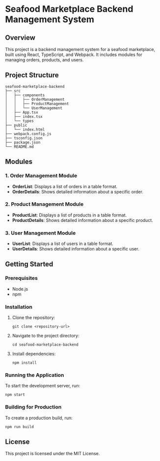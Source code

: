 # Seafood Marketplace Backend Management System

## Overview
This project is a backend management system for a seafood marketplace, built using React, TypeScript, and Webpack. It includes modules for managing orders, products, and users.

## Project Structure
```
seafood-marketplace-backend
├── src
│   ├── components
│   │   ├── OrderManagement
│   │   ├── ProductManagement
│   │   └── UserManagement
│   ├── App.tsx
│   ├── index.tsx
│   └── types
├── public
│   └── index.html
├── webpack.config.js
├── tsconfig.json
├── package.json
└── README.md
```

## Modules

### 1. Order Management Module
- **OrderList**: Displays a list of orders in a table format.
- **OrderDetails**: Shows detailed information about a specific order.

### 2. Product Management Module
- **ProductList**: Displays a list of products in a table format.
- **ProductDetails**: Shows detailed information about a specific product.

### 3. User Management Module
- **UserList**: Displays a list of users in a table format.
- **UserDetails**: Shows detailed information about a specific user.

## Getting Started

### Prerequisites
- Node.js
- npm

### Installation
1. Clone the repository:
   ```
   git clone <repository-url>
   ```
2. Navigate to the project directory:
   ```
   cd seafood-marketplace-backend
   ```
3. Install dependencies:
   ```
   npm install
   ```

### Running the Application
To start the development server, run:
```
npm start
```

### Building for Production
To create a production build, run:
```
npm run build
```

## License
This project is licensed under the MIT License.